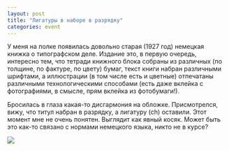 ```yaml
---
layout: post
title: "Лигатуры в наборе в разрядку"
categories: event
---
```

У меня на полке появилась довольно старая (1927 год) немецкая книжка о типографском деле. Издание это, в первую очередь, интересно тем, что тетради книжного блока собраны из различных (по толщине, по фактуре, по цвету) бумаг, текст книги набран различными шрифтами, а иллюстрации (в том числе есть и цветные) отпечатаны различными технологическими способами (есть даже вклейка с фотографиями, в смысле, прям вклейка из фотобумаги!).

Бросилась в глаза какая-то дисгармония на обложке. Присмотрелся, вижу, что титул набран в разрядку, а лигатуру (ch) оставили. Этот момент мне не очень понятен. Выглядит как явный косяк. Может быть это как-то связано с нормами немецкого языка, никто не в курсе?

![](https://pics.livejournal.com/quillcraft/pic/000h2wsg)